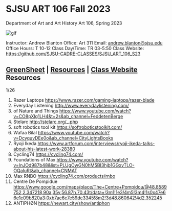 **SJSU ART 106 Fall 2023**
======================
Department of Art and Art History
Art 106, Spring 2023

![gif](https://i.imgur.com/pS5lIDd.gif)

Instructor: Andrew Blanton
Office: Art 311
Email: andrew.blanton@sjsu.edu
Office Hours: T 10-12
Class Day/Time: TR 03-5:50
Class Website: https://github.com/SJSU-CADRE-CLASSES/SJSU_ART_106_S23

[GreenSheet](https://github.com/SJSU-CADRE-CLASSES/SJSU_ART_106_S23/blob/master/GREENSHEET.md)
| [Resources](https://github.com/SJSU-CADRE-CLASSES/SJSU_ART_106_S23/blob/master/RESOURCES.md)
| [Class Website](https://github.com/SJSU-CADRE-CLASSES/SJSU_ART_106_S23)
Resources
---------

1/26
1. Razer Laptops https://www.razer.com/gaming-laptops/razer-blade
2. Everyday Listening http://www.everydaylistening.com/
3. of Nature and Things https://www.youtube.com/watch?v=CO8pXlg1LH4&t=2s&ab_channel=FeddetenBerge
4. Stelarc http://stelarc.org/_.php
5. soft robotics tool kit https://softroboticstoolkit.com/
6. Wafaa Bilal https://www.youtube.com/watch?v=DcyquvDEe0o&ab_channel=CityLightsBooks
7. Ryoji Ikeda https://www.artforum.com/interviews/ryoji-ikeda-talks-about-his-latest-work-28380
8. Cycling74 https://cycling74.com/
9. Foundations of Max https://www.youtube.com/watch?v=InJOd987b48&list=PLUgOwGN0hM5BI3hjb1GGxvTLO-OQaIuRt&ab_channel=CNMAT
10. Max RNBO https://cycling74.com/products/rnbo
11. Centre De Pompidue https://www.google.com/maps/place/The+Centre+Pompidou/@48.8589752,2.347218,90a,35y,56.87h,70.43t/data=!3m1!1e3!4m5!3m4!1s0x47e66e1c09b820a3:0xb7ac6c7e59dc3345!8m2!3d48.860642!4d2.352245
12. ANTIPHØN https://newart.city/show/antiphon
